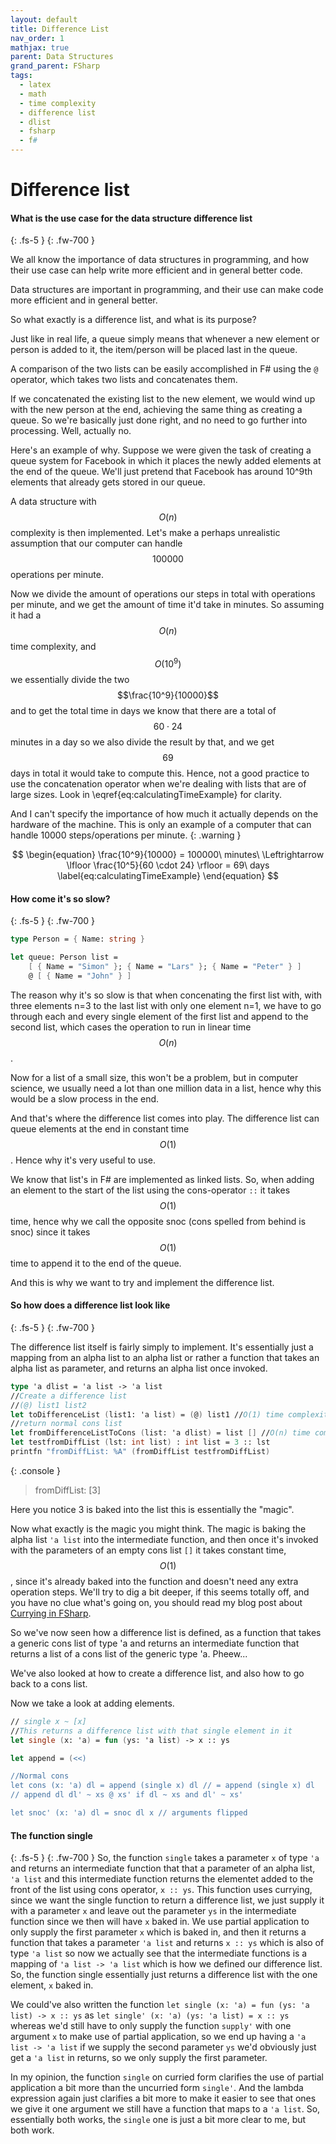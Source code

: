 ```yaml
---
layout: default
title: Difference List
nav_order: 1
mathjax: true
parent: Data Structures
grand_parent: FSharp
tags: 
  - latex
  - math
  - time complexity
  - difference list
  - dlist
  - fsharp
  - f#
---
```


# Difference list


#### What is the use case for the data structure difference list
{: .fs-5 }
{: .fw-700 }

We all know the importance of data structures in programming, and how their use case can help write more efficient and in general better code.

Data structures are important in programming, and their use can make code more efficient and in general better.

So what exactly is a difference list, and what is its purpose?

Just like in real life, a queue simply means that whenever a new element or person is added to it, the item/person will be placed last in the queue. 


A comparison of the two lists can be easily accomplished in F# using the `@` operator, which takes two lists and concatenates them. 

If we concatenated the existing list to the new element, we would wind up with the new person at the end, achieving the same thing as creating a queue. So we're basically just done right, and no need to go further into processing. Well, actually no.

Here's an example of why. Suppose we were given the task of creating a queue system for Facebook in which it places the newly added elements at the end of the queue. We'll just pretend that Facebook has around 10^9th elements that already gets stored in our queue. 

A data structure with $$O(n)$$ complexity is then implemented. Let's make a perhaps unrealistic assumption that our computer can handle $$100000$$ operations per minute.

Now we divide the amount of operations our steps in total with operations per minute, and we get the amount of time it'd take in minutes. So assuming it had a $$O(n)$$ time complexity, and $$O(10^9)$$ we essentially divide the two $$\frac{10^9}{10000}$$ and to get the total time in days we know that there are a total of $$60 \cdot 24$$ minutes in a day so we also divide the result by that, and we get $$69$$ days in total it would take to compute this. Hence, not a good practice to use the concatenation operator when we're dealing with lists that are of large sizes. Look in \eqref{eq:calculatingTimeExample} for clarity.

And I can't specify the importance of how much it actually depends on the hardware of the machine. This is only an example of a computer that can handle 10000 steps/operations per minute. 
{: .warning }


$$
\begin{equation}
\frac{10^9}{10000} = 100000\ minutes\ \Leftrightarrow \lfloor \frac{10^5}{60 \cdot 24} \rfloor = 69\ days
\label{eq:calculatingTimeExample}
\end{equation}
$$

#### How come it's so slow?
{: .fs-5 }
{: .fw-700 }

```fsharp
type Person = { Name: string }

let queue: Person list =
    [ { Name = "Simon" }; { Name = "Lars" }; { Name = "Peter" } ]
    @ [ { Name = "John" } ]
```

The reason why it's so slow is that when concenating the first list with, with three elements n=3 to the last list with only one element n=1, we have to go through each and every single element of the first list and append to the second list, which cases the operation to run in linear time $$O(n)$$. 

Now for a list of a small size, this won't be a problem, but in computer science, we usually need a lot than one million data in a list, hence why this would be a slow process in the end. 

And that's where the difference list comes into play. The difference list can queue elements at the end in constant time $$O(1)$$. Hence why it's very useful to use. 

We know that list's in F# are implemented as linked lists. So, when adding an element to the start of the list using the cons-operator `::` it takes $$O(1)$$ time, hence why we call the opposite snoc (cons spelled from behind is snoc) since it takes $$O(1)$$ time to append it to the end of the queue. 

And this is why we want to try and implement the difference list. 

#### So how does a difference list look like
{: .fs-5 }
{: .fw-700 }

The difference list itself is fairly simply to implement. It's essentially just a mapping from an alpha list to an alpha list or rather a function that takes an alpha list as parameter, and returns an alpha list once invoked. 
```fsharp
type 'a dlist = 'a list -> 'a list
//Create a difference list
//(@) list1 list2
let toDifferenceList (list1: 'a list) = (@) list1 //O(1) time complexity
//return normal cons list
let fromDifferenceListToCons (list: 'a dlist) = list [] //O(n) time complexity
let testfromDiffList (lst: int list) : int list = 3 :: lst
printfn "fromDiffList: %A" (fromDiffList testfromDiffList)
```

{: .console }
> fromDiffList: [3]

Here you notice 3 is baked into the list this is essentially the "magic". 

Now what exactly is the magic you might think. The magic is baking the alpha list `'a list` into the intermediate function, and then once it's invoked with the parameters of an empty cons list `[]` it takes constant time, $$O(1)$$, since it's already baked into the function and doesn't need any extra operation steps. We'll try to dig a bit deeper, if this seems totally off, and you have no clue what's going on, you should read my blog post about [Currying in FSharp](https://simonsejse.github.io/blog/docs/fsharp/currying.html).

So we've now seen how a difference list is defined, as a function that takes a generic cons list of type 'a and returns an intermediate function that returns a list of a cons list of the generic type 'a. Pheew...

We've also looked at how to create a difference list, and also how to go back to a cons list.

Now we take a look at adding elements.
```fsharp
// single x ~ [x] 
//This returns a difference list with that single element in it 
let single (x: 'a) = fun (ys: 'a list) -> x :: ys

let append = (<<)

//Normal cons
let cons (x: 'a) dl = append (single x) dl // = append (single x) dl
// append dl dl' ~ xs @ xs' if dl ~ xs and dl' ~ xs'

let snoc' (x: 'a) dl = snoc dl x // arguments flipped
```

#### The function single
{: .fs-5 }
{: .fw-700 }
So, the function `single` takes a parameter `x` of type `'a` and returns an intermediate function that that a parameter of an alpha list, `'a list` and this intermediate function returns the elementet added to the front of the list using cons operator, `x :: ys`. This function uses currying, since we want the single function to return a difference list, we just supply it with a parameter `x` and leave out the parameter `ys` in the intermediate function since we then will have `x` baked in. We use partial application to only supply the first parameter `x` which is baked in, and then it returns a function that takes a parameter `'a list` and returns `x :: ys` which is also of type `'a list` so now we actually see that the intermediate functions is a mapping of `'a list -> 'a list` which is how we defined our difference list. So, the function single essentially just returns a difference list with the one element, `x` baked in.

We could've also written the function `let single (x: 'a) = fun (ys: 'a list) -> x :: ys` as `let single' (x: 'a) (ys: 'a list) = x :: ys` whereas we'd still have to only supply the function `supply'` with one argument `x` to make use of partial application, so we end up having a `'a list -> 'a list` if we supply the second parameter `ys` we'd obviously just get a `'a list` in returns, so we only supply the first parameter. 

In my opinion, the function `single` on curried form clarifies the use of partial application a bit more than the uncurried form `single'`. And the lambda expression again just clarifies a bit more to make it easier to see that ones we give it one argument we still have a function that maps to a `'a list`. So, essentially both works, the `single` one is just a bit more clear to me, but both work.
